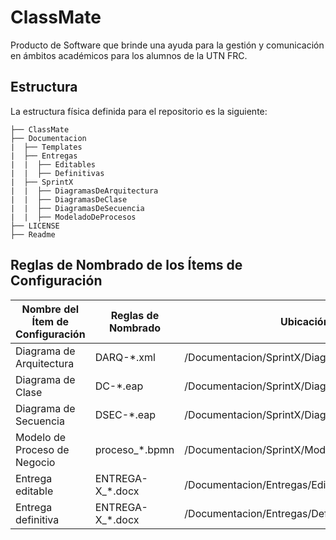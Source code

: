# ClassMate
Producto de Software que brinde una ayuda para la gestión y comunicación en ámbitos académicos para los alumnos de la UTN FRC. 


## Estructura

La estructura física definida para el repositorio es la siguiente:
```
├── ClassMate
├── Documentacion
|  ├── Templates
|  ├── Entregas
|  |  ├── Editables
|  |  ├── Definitivas
|  ├── SprintX
|  |  ├── DiagramasDeArquitectura
|  |  ├── DiagramasDeClase
|  |  ├── DiagramasDeSecuencia
|  |  ├── ModeladoDeProcesos
├── LICENSE
├── Readme
```


## Reglas de Nombrado de los Ítems de Configuración

| Nombre del Ítem de Configuración | Reglas de Nombrado | Ubicación |
|----------------------------------|--------------------|-----------|
| Diagrama de Arquitectura        | DARQ-*.xml          | /Documentacion/SprintX/DiagramasDeArquitectura 
| Diagrama de Clase               | DC-*.eap            | /Documentacion/SprintX/DiagramasDeClase              
| Diagrama de Secuencia           | DSEC-*.eap          | /Documentacion/SprintX/DiagramasDeSecuencia                     
| Modelo de Proceso de Negocio    | proceso_*.bpmn      | /Documentacion/SprintX/ModeladoDeProcesos
| Entrega editable                | ENTREGA-X_*.docx    | /Documentacion/Entregas/Editables
| Entrega definitiva              | ENTREGA-X_*.docx    | /Documentacion/Entregas/Definitivas
